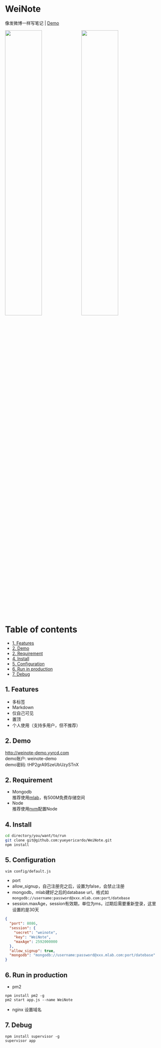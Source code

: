 # WeiNote
像发微博一样写笔记 | [Demo](http://weinote-demo.yyrcd.com)

<p class="img">
<a class="link"  href="https://yyrcd-1256568788.cos.na-siliconvalley.myqcloud.com/yyrcd/2019-06-13-222357.png">
<img width=49%  src="https://yyrcd-1256568788.cos.na-siliconvalley.myqcloud.com/yyrcd/2019-06-13-222357.png"></a>
<a class="link"  href="https://yyrcd-1256568788.cos.na-siliconvalley.myqcloud.com/yyrcd/2019-06-13-222927.png">
<img width=49%  src="https://yyrcd-1256568788.cos.na-siliconvalley.myqcloud.com/yyrcd/2019-06-13-222927.png"></a>
</p>

# Table of contents

* [1. Features](#1-features)
* [2. Demo](#2-demo)
* [2. Requirement](#2-requirement)
* [4. Install](#4-install)
* [5. Configuration](#5-configuration)
* [6. Run in production](#6-run-in-production)
* [7. Debug](#7-debug)
## 1. Features
- 多标签 
- Markdown
- 仅自己可见
- 置顶
- 个人使用（支持多用户，但不推荐）

## 2. Demo
http://weinote-demo.yyrcd.com  
demo账户: weinote-demo  
demo密码: tHP2grA9SzeUbUzySTnX  

## 2. Requirement
- Mongodb  
推荐使用[mlab](https://mlab.com/)，有500M免费存储空间
- Node  
推荐使用[nvm](https://blog.pm2.io/2018-02-19/Installing-Node-js-with-NVM/)配置Node

## 4. Install
```bash
cd directory/you/want/to/run
git clone git@github.com:yueyericardo/WeiNote.git
npm install
```

## 5. Configuration
```bash
vim config/default.js
```
- port
- allow_signup，自己注册完之后，设置为false，会禁止注册
- mongodb，mlab建好之后的database url，格式如`mongodb://username:password@xxx.mlab.com:port/datebase`
- session.maxAge，session有效期，单位为ms，过期后需要重新登录，这里设置的是30天
```json
{
  "port": 8086,
  "session": {
    "secret": "weinote",
    "key": "WeiNote",
    "maxAge": 2592000000
  },
  "allow_signup": true,
  "mongodb": "mongodb://username:password@xxx.mlab.com:port/datebase"
}
```

## 6. Run in production
- pm2 
```
npm install pm2 -g
pm2 start app.js --name WeiNote
```
- nginx 设置域名

## 7. Debug
```
npm install supervisor -g
supervisor app
```
